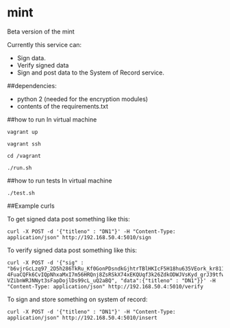 # mint
Beta version of the mint

Currently this service can:
- Sign data.
- Verify signed data
- Sign and post data to the System of Record service.

##dependencies:
- python 2 (needed for the encryption modules)
- contents of the requirements.txt

##how to run
In virtual machine

```
vagrant up
```

```
vagrant ssh
```

```
cd /vagrant
```

```
./run.sh
```

##how to run tests
In virtual machine

```
./test.sh
```

##Example curls

To get signed data post something like this:

```
curl -X POST -d '{"titleno" : "DN1"}' -H "Content-Type: application/json" http://192.168.50.4:5010/sign
```

To verify signed data post something like this:

```
curl -X POST -d '{"sig" : "b6vjrGcLzq97_2D5h286TkRu_Kf0GonPDsndkGjhtrTBlHKIcF5H18hu635VEork_kr811ZS7B-4FuaCQFk6CvIQpNhxaMxI7m56HRQnj8ZsRSkX74xEKQUqf3k26ZdkODWJVsKyd_grJ39tfwMvJJb9V5REpRa8qXGr1eXgK4gEqwmo2fkow_W8q_yqMTTm9jOuVeFaqCQzAJBFUEWgkuTLRd91Wm8MlF4RhG_w1YktGzVath3tvaiTXNfiyfZbzPu9viotpP81gsFpWw6xocrUDbKhhXw2rm0BU2NvqSMXJ3X1qZs-VZibnWRJNNyt3sFapDojlDs99cL_uQ2aBQ", "data":{"titleno" : "DN1"}}' -H "Content-Type: application/json" http://192.168.50.4:5010/verify
```

To sign and store something on system of record:

```
curl -X POST -d '{"titleno" : "DN1"}' -H "Content-Type: application/json" http://192.168.50.4:5010/insert
```
